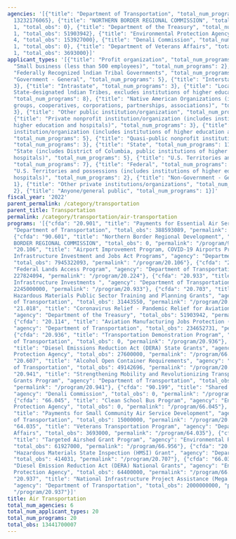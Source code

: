 ```yaml
---
agencies: '[{"title": "Department of Transportation", "total_num_programs": 12, "total_obs":
  13232176065}, {"title": "NORTHERN BORDER REGIONAL COMMISSION", "total_num_programs":
  1, "total_obs": 0}, {"title": "Department of the Treasury", "total_num_programs":
  1, "total_obs": 51903942}, {"title": "Environmental Protection Agency", "total_num_programs":
  4, "total_obs": 153927000}, {"title": "Denali Commission", "total_num_programs":
  1, "total_obs": 0}, {"title": "Department of Veterans Affairs", "total_num_programs":
  1, "total_obs": 3693000}]'
applicant_types: '[{"title": "Profit organization", "total_num_programs": 3}, {"title":
  "Small business (less than 500 employees)", "total_num_programs": 2}, {"title":
  "Federally Recognized lndian Tribal Governments", "total_num_programs": 11}, {"title":
  "Government - General", "total_num_programs": 5}, {"title": "Interstate", "total_num_programs":
  3}, {"title": "Intrastate", "total_num_programs": 3}, {"title": "Local (includes
  State-designated lndian Tribes, excludes institutions of higher education and hospitals",
  "total_num_programs": 8}, {"title": "Native American Organizations (includes lndian
  groups, cooperatives, corporations, partnerships, associations)", "total_num_programs":
  3}, {"title": "Other public institution/organization", "total_num_programs": 4},
  {"title": "Private nonprofit institution/organization (includes institutions of
  higher education and hospitals)", "total_num_programs": 3}, {"title": "Public nonprofit
  institution/organization (includes institutions of higher education and hospitals)",
  "total_num_programs": 5}, {"title": "Quasi-public nonprofit institution/organization",
  "total_num_programs": 3}, {"title": "State", "total_num_programs": 11}, {"title":
  "State (includes District of Columbia, public institutions of higher education and
  hospitals)", "total_num_programs": 5}, {"title": "U.S. Territories and possessions",
  "total_num_programs": 7}, {"title": "Federal", "total_num_programs": 1}, {"title":
  "U.S. Territories and possessions (includes institutions of higher education and
  hospitals)", "total_num_programs": 2}, {"title": "Non-Government - General", "total_num_programs":
  1}, {"title": "Other private institutions/organizations", "total_num_programs":
  2}, {"title": "Anyone/general public", "total_num_programs": 1}]'
fiscal_year: '2022'
parent_permalink: /category/transportation
parent_title: Transportation
permalink: /category/transportation/air-transportation
programs: '[{"cfda": "20.901", "title": "Payments for Essential Air Services", "agency":
  "Department of Transportation", "total_obs": 388593089, "permalink": "/program/20.901"},
  {"cfda": "90.601", "title": "Northern Border Regional Development", "agency": "NORTHERN
  BORDER REGIONAL COMMISSION", "total_obs": 0, "permalink": "/program/90.601"}, {"cfda":
  "20.106", "title": "Airport Improvement Program, COVID-19 Airports Programs, and
  Infrastructure Investment and Jobs Act Programs", "agency": "Department of Transportation",
  "total_obs": 7945322093, "permalink": "/program/20.106"}, {"cfda": "20.224", "title":
  "Federal Lands Access Program", "agency": "Department of Transportation", "total_obs":
  227824094, "permalink": "/program/20.224"}, {"cfda": "20.933", "title": "National
  Infrastructure Investments ", "agency": "Department of Transportation", "total_obs":
  2245000000, "permalink": "/program/20.933"}, {"cfda": "20.703", "title": "Interagency
  Hazardous Materials Public Sector Training and Planning Grants", "agency": "Department
  of Transportation", "total_obs": 31443550, "permalink": "/program/20.703"}, {"cfda":
  "21.018", "title": "Coronavirus Relief - Pandemic Relief for Aviation Workers",
  "agency": "Department of the Treasury", "total_obs": 51903942, "permalink": "/program/21.018"},
  {"cfda": "20.114", "title": "Aviation Manufacturing Jobs Protection (AMJP) Program",
  "agency": "Department of Transportation", "total_obs": 234652731, "permalink": "/program/20.114"},
  {"cfda": "20.936", "title": "Transportation Demonstration Program", "agency": "Department
  of Transportation", "total_obs": 0, "permalink": "/program/20.936"}, {"cfda": "66.040",
  "title": "Diesel Emissions Reduction Act (DERA) State Grants", "agency": "Environmental
  Protection Agency", "total_obs": 27600000, "permalink": "/program/66.040"}, {"cfda":
  "20.607", "title": "Alcohol Open Container Requirements", "agency": "Department
  of Transportation", "total_obs": 49142696, "permalink": "/program/20.607"}, {"cfda":
  "20.941", "title": "Strengthening Mobility and Revolutionizing Transportation (SMART)
  Grants Program", "agency": "Department of Transportation", "total_obs": 94783781,
  "permalink": "/program/20.941"}, {"cfda": "90.199", "title": "Shared Services",
  "agency": "Denali Commission", "total_obs": 0, "permalink": "/program/90.199"},
  {"cfda": "66.045", "title": "Clean School Bus Program", "agency": "Environmental
  Protection Agency", "total_obs": 0, "permalink": "/program/66.045"}, {"cfda": "20.930",
  "title": "Payments for Small Community Air Service Development", "agency": "Department
  of Transportation", "total_obs": 15000000, "permalink": "/program/20.930"}, {"cfda":
  "64.035", "title": "Veterans Transportation Program", "agency": "Department of Veterans
  Affairs", "total_obs": 3693000, "permalink": "/program/64.035"}, {"cfda": "66.956",
  "title": "Targeted Airshed Grant Program", "agency": "Environmental Protection Agency",
  "total_obs": 61927000, "permalink": "/program/66.956"}, {"cfda": "20.707", "title":
  "Hazardous Materials State Inspection (HMSI) Grant", "agency": "Department of Transportation",
  "total_obs": 414031, "permalink": "/program/20.707"}, {"cfda": "66.039", "title":
  "Diesel Emission Reduction Act (DERA) National Grants", "agency": "Environmental
  Protection Agency", "total_obs": 64400000, "permalink": "/program/66.039"}, {"cfda":
  "20.937", "title": "National Infrastructure Project Assistance (Mega Projects)",
  "agency": "Department of Transportation", "total_obs": 2000000000, "permalink":
  "/program/20.937"}]'
title: Air Transportation
total_num_agencies: 6
total_num_applicant_types: 20
total_num_programs: 20
total_obs: 13441700007
---
```

